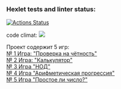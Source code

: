 ### Hexlet tests and linter status:
[![Actions Status](https://github.com/gamebir/python-project-49/workflows/hexlet-check/badge.svg)](https://github.com/gamebir/python-project-49/actions)

code climat:
<a href="https://codeclimate.com/github/gamebir/python-project-49/maintainability"><img 
src="https://api.codeclimate.com/v1/badges/3e4e3068f6e9e0933acf/maintainability" /></a>
<div><a>Проект содержит 5 игр:</a></div>
<div><a href="https://asciinema.org/a/m5qqjlvXt8AQdJ1zezqifAGrf">№ 1 Игра: "Проверка на чётность" </a></div>
<div><a href="https://asciinema.org/a/Q1qxAFdeVFLORccFL0dVWTHhf">№ 2 Игра: "Калькулятор"</a></div>
<div><a href="https://asciinema.org/a/doV2201d3fJnQ4vOAbzTSXzXZ">№ 3 Игра "НОД"</a></div>
<div><a href="https://asciinema.org/a/TCwrRWjFG7ZtvgwjiuM4SDPGL">№ 4 Игра "Арифметическая прогрессия"</a></div>
<div><a href="https://asciinema.org/a/zfGnMTgdSzxq9IhHFoucF1i7M">№ 5 Игра "Простое ли число?"</a></div>

